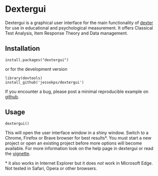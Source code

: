 # Dextergui

Dextergui is a graphical user interface for the main functionality of [dexter](https://cran.r-project.org/package=dexter) for use in educational and psychological measurement. It offers Classical Test Analysis, Item Response Theory and Data management.

## Installation

```
install.packages("dextergui")
```
or for the development version

```
library(devtools)
install_github('jessekps/dextergui')
```


If you encounter a bug, please post a minimal reproducible example on [github](https://github.com/jessekps/dexter/issues).

## Usage

```
dextergui()
```

This will open the user interface window in a shiny window. Switch to a Chrome, Firefox or Brave browser for best results&ast;. You must start a new project or open an existing project before more options will become available. For more information look on the help page in dextergui or read the [vignette](https://CRAN.R-project.org/package=dextergui/vignettes/dextergui.html). 

&ast; it also works in Internet Explorer but it does *not* work in Microsoft Edge. Not tested in Safari, Opera or other browsers.

